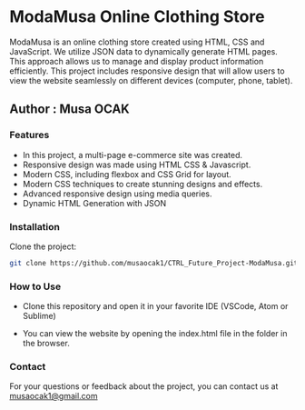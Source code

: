 # ModaMusa Online Clothing Store

ModaMusa is an online clothing store created using HTML, CSS and JavaScript. We utilize JSON data to dynamically generate HTML pages. This approach allows us to manage and display product information efficiently. This project includes responsive design that will allow users to view the website seamlessly on different devices (computer, phone, tablet).

## Author : Musa OCAK

### Features
- In this project, a multi-page e-commerce site was created.
- Responsive design was made using HTML CSS & Javascript.
- Modern CSS, including flexbox and CSS Grid for layout.
- Modern CSS techniques to create stunning designs and effects.
- Advanced responsive design using media queries.
- Dynamic HTML Generation with JSON

### Installation

Clone the project:

```bash
git clone https://github.com/musaocak1/CTRL_Future_Project-ModaMusa.git 
```


### How to Use
- Clone this repository and open it in your favorite IDE (VSCode, Atom or Sublime)

- You can view the website by opening the index.html file in the folder in the browser.

### Contact
For your questions or feedback about the project, you can contact us at musaocak1@gmail.com